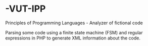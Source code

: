 # -VUT-IPP
Principles of Programming Languages - Analyzer of fictional code

Parsing some code using a finite state machine (FSM) and regular expressions in PHP to generate XML information about the code.
